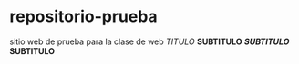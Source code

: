 # repositorio-prueba
sitio web de prueba para la clase de web 
*TITULO*
**SUBTITULO**
***SUBTITULO***
****SUBTITULO****


